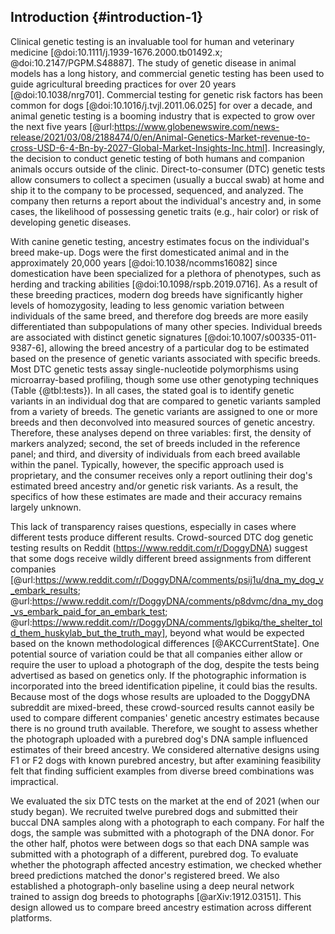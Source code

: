 ## Introduction {#introduction-1}

Clinical genetic testing is an invaluable tool for human and veterinary medicine [@doi:10.1111/j.1939-1676.2000.tb01492.x; @doi:10.2147/PGPM.S48887].
The study of genetic disease in animal models has a long history, and commercial genetic testing has been used to guide agricultural breeding practices for over 20 years [@doi:10.1038/nrg701].
Commercial testing for genetic risk factors has been common for dogs [@doi:10.1016/j.tvjl.2011.06.025] for over a decade, and animal genetic testing is a booming industry that is expected to grow over the next five years [@url:https://www.globenewswire.com/news-release/2021/03/08/2188474/0/en/Animal-Genetics-Market-revenue-to-cross-USD-6-4-Bn-by-2027-Global-Market-Insights-Inc.html].
Increasingly, the decision to conduct genetic testing of both humans and companion animals occurs outside of the clinic.
Direct-to-consumer (DTC) genetic tests allow consumers to collect a specimen (usually a buccal swab) at home and ship it to the company to be processed, sequenced, and analyzed.
The company then returns a report about the individual's ancestry and, in some cases, the likelihood of possessing genetic traits (e.g., hair color) or risk of developing genetic diseases.

With canine genetic testing, ancestry estimates focus on the individual's breed make-up.
Dogs were the first domesticated animal and in the approximately 20,000 years [@doi:10.1038/ncomms16082] since domestication have been specialized for a plethora of phenotypes, such as herding and tracking abilities [@doi:10.1098/rspb.2019.0716].
As a result of these breeding practices,  modern dog breeds have significantly higher levels of homozygosity, leading to less genomic variation between individuals of the same breed, and therefore dog breeds are more easily differentiated than subpopulations of many other species.
Individual breeds are associated with distinct genetic signatures [@doi:10.1007/s00335-011-9387-6], allowing the breed ancestry of a particular dog to be estimated based on the presence of genetic variants associated with specific breeds.
Most DTC genetic tests assay single-nucleotide polymorphisms using microarray-based profiling, though some use other genotyping techniques (Table {@tbl:tests}).
In all cases, the stated goal is to identify genetic variants in an individual dog that are compared to genetic variants sampled from a variety of breeds.
The genetic variants are assigned to one or more breeds and then deconvolved into measured sources of genetic ancestry.
Therefore, these analyses depend on three variables: first, the density of markers analyzed; second, the set of breeds included in the reference panel; and third, and diversity of individuals from each breed available within the panel.
Typically, however, the specific approach used is proprietary, and the consumer receives only a report outlining their dog's estimated breed ancestry and/or genetic risk variants.
As a result, the specifics of how these estimates are made and their accuracy remains largely unknown.

This lack of transparency raises questions, especially in cases where different tests produce different results.
Crowd-sourced DTC dog genetic testing results on Reddit (https://www.reddit.com/r/DoggyDNA) suggest that some dogs receive wildly different breed assignments from different companies [@url:https://www.reddit.com/r/DoggyDNA/comments/psij1u/dna_my_dog_v_embark_results; @url:https://www.reddit.com/r/DoggyDNA/comments/p8dvmc/dna_my_dog_vs_embark_paid_for_an_embark_test; @url:https://www.reddit.com/r/DoggyDNA/comments/lgbikq/the_shelter_told_them_huskylab_but_the_truth_may], beyond what would be expected based on the known methodological differences [@AKCCurrentState].
One potential source of variation could be that all companies either allow or require the user to upload a photograph of the dog, despite the tests being advertised as based on genetics only.
If the photographic information is incorporated into the breed identification pipeline, it could bias the results.
Because most of the dogs whose results are uploaded to the DoggyDNA subreddit are mixed-breed, these crowd-sourced results cannot easily be used to compare different companies' genetic ancestry estimates because there is no ground truth available.
Therefore, we sought to assess whether the photograph uploaded with a purebred dog's DNA sample influenced estimates of their breed ancestry.
We considered alternative designs using F1 or F2 dogs with known purebred ancestry, but after examining feasibility felt that finding sufficient examples from diverse breed combinations was impractical.

We evaluated the six DTC tests on the market at the end of 2021 (when our study began).
We recruited twelve purebred dogs and submitted their buccal DNA samples along with a photograph to each company.
For half the dogs, the sample was submitted with a photograph of the DNA donor.
For the other half, photos were between dogs so that each DNA sample was submitted with a photograph of a different, purebred dog.
To evaluate whether the photograph affected ancestry estimation, we checked whether breed predictions matched the donor's registered breed.
We also established a photograph-only baseline using a deep neural network trained to assign dog breeds to photographs [@arXiv:1912.03151].
This design allowed us to compare breed ancestry estimation across different platforms.

